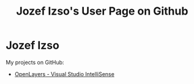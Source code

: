 ﻿---
title: Jozef Izso's User Page on Github
layout: wikistyle
---

Jozef Izso
============

My projects on GitHub:

* [OpenLayers - Visual Studio IntelliSense](http://github.com/jozefizso/openlayers)

